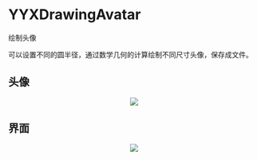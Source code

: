 # YYXDrawingAvatar
绘制头像

可以设置不同的圆半径，通过数学几何的计算绘制不同尺寸头像，保存成文件。

## 头像
<div align=center>
 <image src="/YYX.DrawingAvatar/Images/Avator.bmp"/>
</div>

## 界面
<div align=center>
 <image src="/YYX.DrawingAvatar/Images/YYXDrawingAvatar.png"/>
</div>
